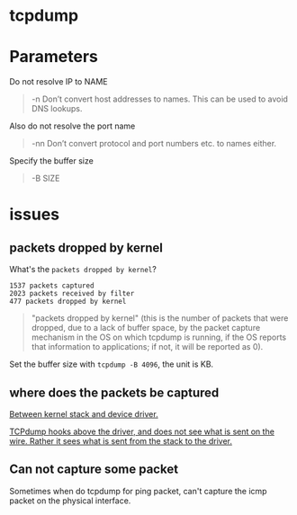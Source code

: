 tcpdump
================================
# Parameters
Do not resolve IP to NAME
> -n     Don’t convert host addresses to names.  This can be used to avoid DNS lookups.

Also do not resolve the port name
> -nn    Don’t convert protocol and port numbers etc. to names either.

Specify the buffer size
> -B SIZE



# issues
## packets dropped by kernel
What's the `packets dropped by kernel`?
```
1537 packets captured
2023 packets received by filter
477 packets dropped by kernel
```
> "packets dropped by kernel" (this is the number of packets that were dropped, due to a lack of buffer space, by the packet capture mechanism in the OS on which tcpdump is running, if the OS reports that information to applications; if not, it will be reported as 0).

Set the buffer size with `tcpdump -B 4096`, the unit is KB.

## where does the packets be captured
[Between kernel stack and device driver.](http://www.cubrid.org/blog/dev-platform/understanding-tcp-ip-network-stack/)

[TCPdump hooks above the driver, and does not see what is sent on the wire. Rather it sees what is sent from the stack to the driver.](https://www.myricom.com/software/myri10ge/349-when-i-view-traffic-with-tcpdump-why-do-i-see-packets-larger-than-the-mtu.html)

## Can not capture some packet
Sometimes when do tcpdump for ping packet, can't capture the icmp packet on the physical interface.
